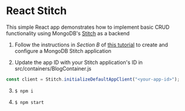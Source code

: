 # React Stitch

This simple React app demonstrates how to implement basic CRUD functionality using MongoDB's [Stitch](https://www.mongodb.com/cloud/stitch) as a backend

1. Follow the instructions in *Section B* of [this tutorial](https://docs.mongodb.com/stitch/tutorials/build-blog/) to create and configure a MongoDB Stitch application

2. Update the app ID with your Stitch application's ID in src/containers/BlogContainer.js

```javascript
const client = Stitch.initializeDefaultAppClient("<your-app-id>");
```

3. ```$ npm i```

4. ```$ npm start```